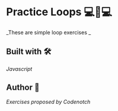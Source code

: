 # Practice Loops 💻🔄💻
_These are simple loop exercises _

## Built with 🛠️
_Javascript_


## Author 🎥
_Exercises proposed by Codenotch_
